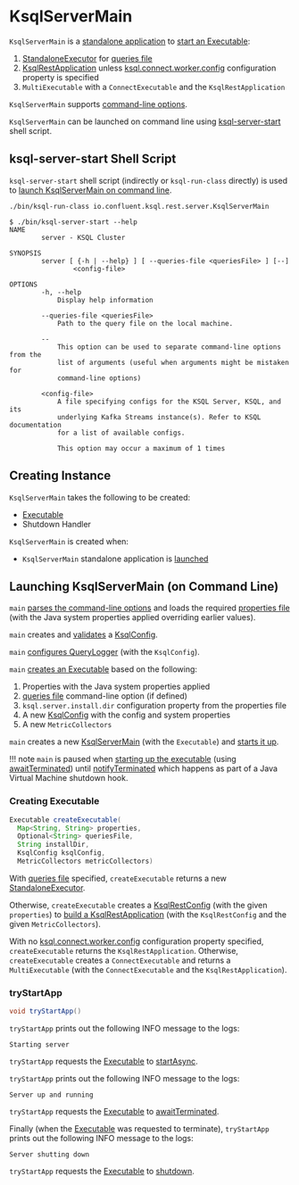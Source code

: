 # KsqlServerMain

`KsqlServerMain` is a [standalone application](#main) to [start an Executable](#createExecutable):

1. [StandaloneExecutor](StandaloneExecutor.md) for [queries file](ServerOptions.md#getQueriesFile)
1. [KsqlRestApplication](KsqlRestApplication.md) unless [ksql.connect.worker.config](../KsqlConfig.md#CONNECT_WORKER_CONFIG_FILE_PROPERTY) configuration property is specified
1. `MultiExecutable` with a `ConnectExecutable` and the `KsqlRestApplication`

`KsqlServerMain` supports [command-line options](ServerOptions.md).

`KsqlServerMain` can be launched on command line using [ksql-server-start](#ksql-server-start) shell script.

## <span id="ksql-server-start"> ksql-server-start Shell Script

`ksql-server-start` shell script (indirectly or `ksql-run-class` directly) is used to [launch KsqlServerMain on command line](#main).

```text
./bin/ksql-run-class io.confluent.ksql.rest.server.KsqlServerMain
```

```text
$ ./bin/ksql-server-start --help
NAME
        server - KSQL Cluster

SYNOPSIS
        server [ {-h | --help} ] [ --queries-file <queriesFile> ] [--]
                <config-file>

OPTIONS
        -h, --help
            Display help information

        --queries-file <queriesFile>
            Path to the query file on the local machine.

        --
            This option can be used to separate command-line options from the
            list of arguments (useful when arguments might be mistaken for
            command-line options)

        <config-file>
            A file specifying configs for the KSQL Server, KSQL, and its
            underlying Kafka Streams instance(s). Refer to KSQL documentation
            for a list of available configs.

            This option may occur a maximum of 1 times
```

## Creating Instance

`KsqlServerMain` takes the following to be created:

* <span id="executable"> [Executable](Executable.md)
* <span id="shutdownHandler"> Shutdown Handler

`KsqlServerMain` is created when:

* `KsqlServerMain` standalone application is [launched](#main)

## <span id="main"> Launching KsqlServerMain (on Command Line)

`main` [parses the command-line options](ServerOptions.md#parse) and loads the required [properties file](ServerOptions.md#getPropertiesFile) (with the Java system properties applied overriding earlier values).

`main` creates and [validates](#validateConfig) a [KsqlConfig](../KsqlConfig.md).

`main` [configures QueryLogger](../QueryLogger.md#configure) (with the `KsqlConfig`).

`main` [creates an Executable](#createExecutable) based on the following:

1. Properties with the Java system properties applied
1. [queries file](ServerOptions.md#getQueriesFile) command-line option (if defined)
1. `ksql.server.install.dir` configuration property from the properties file
1. A new [KsqlConfig](../KsqlConfig.md) with the config and system properties
1. A new `MetricCollectors`

`main` creates a new [KsqlServerMain](#creating-instance) (with the `Executable`) and [starts it up](#tryStartApp).

!!! note
    `main` is paused when [starting up the executable](#tryStartApp) (using [awaitTerminated](Executable.md#awaitTerminated)) until [notifyTerminated](Executable.md#notifyTerminated) which happens as part of a Java Virtual Machine shutdown hook.

### <span id="createExecutable"> Creating Executable

```java
Executable createExecutable(
  Map<String, String> properties,
  Optional<String> queriesFile,
  String installDir,
  KsqlConfig ksqlConfig,
  MetricCollectors metricCollectors)
```

With [queries file](ServerOptions.md#getQueriesFile) specified, `createExecutable` returns a new [StandaloneExecutor](StandaloneExecutorFactory.md#create).

Otherwise, `createExecutable` creates a [KsqlRestConfig](KsqlRestConfig.md) (with the given `properties`) to [build a KsqlRestApplication](KsqlRestApplication.md#buildApplication) (with the `KsqlRestConfig` and the given `MetricCollectors`).

With no [ksql.connect.worker.config](../KsqlConfig.md#CONNECT_WORKER_CONFIG_FILE_PROPERTY) configuration property specified, `createExecutable` returns the `KsqlRestApplication`. Otherwise, `createExecutable` creates a `ConnectExecutable` and returns a `MultiExecutable` (with the `ConnectExecutable` and the `KsqlRestApplication`).

### <span id="tryStartApp"> tryStartApp

```java
void tryStartApp()
```

`tryStartApp` prints out the following INFO message to the logs:

```text
Starting server
```

`tryStartApp` requests the [Executable](#executable) to [startAsync](Executable.md#startAsync).

`tryStartApp` prints out the following INFO message to the logs:

```text
Server up and running
```

`tryStartApp` requests the [Executable](#executable) to [awaitTerminated](Executable.md#awaitTerminated).

Finally (when the [Executable](#executable) was requested to terminate), `tryStartApp` prints out the following INFO message to the logs:

```text
Server shutting down
```

`tryStartApp` requests the [Executable](#executable) to [shutdown](Executable.md#shutdown).
